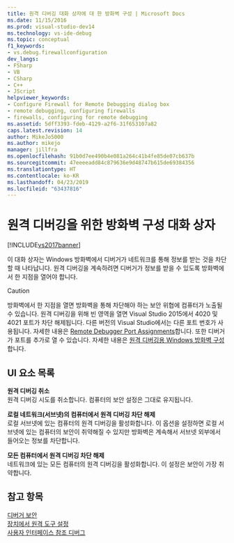 ```yaml
---
title: 원격 디버깅 대화 상자에 대 한 방화벽 구성 | Microsoft Docs
ms.date: 11/15/2016
ms.prod: visual-studio-dev14
ms.technology: vs-ide-debug
ms.topic: conceptual
f1_keywords:
- vs.debug.firewallconfiguration
dev_langs:
- FSharp
- VB
- CSharp
- C++
- JScript
helpviewer_keywords:
- Configure Firewall for Remote Debugging dialog box
- remote debugging, configuring firewalls
- firewalls, configuring for remote debugging
ms.assetid: 5dff3393-fdeb-4129-a2f6-31f653107a82
caps.latest.revision: 14
author: MikeJo5000
ms.author: mikejo
manager: jillfra
ms.openlocfilehash: 91b0d7ee490b4e081a264c41b4fe85de07cb637b
ms.sourcegitcommit: 47eeeeadd84c879636e9d48747b615de69384356
ms.translationtype: HT
ms.contentlocale: ko-KR
ms.lasthandoff: 04/23/2019
ms.locfileid: "63437816"
---
```

# <a name="configure-firewall-for-remote-debugging-dialog-box"></a>원격 디버깅을 위한 방화벽 구성 대화 상자
[!INCLUDE[vs2017banner](../includes/vs2017banner.md)]

이 대화 상자는 Windows 방화벽에서 디버거가 네트워크를 통해 정보를 받는 것을 차단할 때 나타납니다. 원격 디버깅을 계속하려면 디버거가 정보를 받을 수 있도록 방화벽에서 한 지점을 열어야 합니다.  
  
> [!CAUTION]
> 방화벽에서 한 지점을 열면 방화벽을 통해 차단해야 하는 보안 위협에 컴퓨터가 노출될 수 있습니다. 원격 디버깅을 위해 빈 영역을 열면 Visual Studio 2015에서 4020 및 4021 포트가 차단 해제됩니다. 다른 버전의 Visual Studio에서는 다른 포트 번호가 사용됩니다. 자세한 내용은 [Remote Debugger Port Assignments](../debugger/remote-debugger-port-assignments.md)합니다. 또한 디버거가 포트를 추가로 열 수 있습니다. 자세한 내용은 [원격 디버깅용 Windows 방화벽 구성](../debugger/configure-the-windows-firewall-for-remote-debugging.md)합니다.  
  
## <a name="uielement-list"></a>UI 요소 목록  
 **원격 디버깅 취소**  
 원격 디버깅 시도를 취소합니다. 컴퓨터의 보안 설정은 그대로 유지됩니다.  
  
 **로컬 네트워크(서브넷)의 컴퓨터에서 원격 디버깅 차단 해제**  
 로컬 서브넷에 있는 컴퓨터의 원격 디버깅을 활성화합니다. 이 옵션을 설정하면 로컬 서브넷에 있는 컴퓨터의 보안이 취약해질 수 있지만 방화벽은 계속해서 서브넷 외부에서 들어오는 정보를 차단합니다.  
  
 **모든 컴퓨터에서 원격 디버깅 차단 해제**  
 네트워크에 있는 모든 컴퓨터의 원격 디버깅을 활성화합니다. 이 설정은 보안이 가장 취약합니다.  
  
## <a name="see-also"></a>참고 항목  
 [디버거 보안](../debugger/debugger-security.md)   
 [장치에서 원격 도구 설정](http://msdn.microsoft.com/library/90f45630-0d26-4698-8c1f-63f85a12db9c)   
 [사용자 인터페이스 참조 디버그](../debugger/debugging-user-interface-reference.md)
